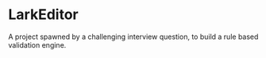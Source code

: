 # LarkEditor
A project spawned by a challenging interview question, to build a rule based validation engine.
